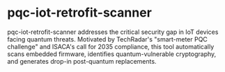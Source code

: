 # pqc-iot-retrofit-scanner
pqc-iot-retrofit-scanner addresses the critical security gap in IoT devices facing quantum threats. Motivated by TechRadar's "smart-meter PQC challenge" and ISACA's call for 2035 compliance, this tool automatically scans embedded firmware, identifies quantum-vulnerable cryptography, and generates drop-in post-quantum replacements.
